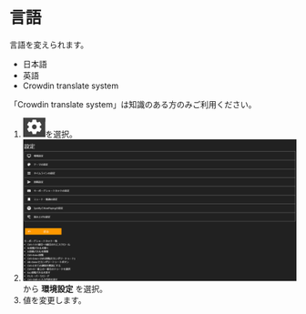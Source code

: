 # 言語

言語を変えられます。
* 日本語
* 英語
* Crowdin translate system

「Crowdin translate system」は知識のある方のみご利用ください。

1. ![settings1](https://raw.githubusercontent.com/cutls/TheDeskDocs/master/media/settings1.png)を選択。
1. ![settings2](https://raw.githubusercontent.com/cutls/TheDeskDocs/master/media/settings2.png)  
から __環境設定__ を選択。
1. 値を変更します。
